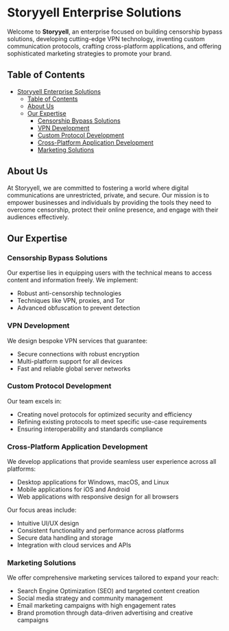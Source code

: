 # Storyyell Enterprise Solutions

Welcome to **Storyyell**, an enterprise focused on building censorship bypass solutions, developing cutting-edge VPN technology, inventing custom communication protocols, crafting cross-platform applications, and offering sophisticated marketing strategies to promote your brand.

## Table of Contents

- [Storyyell Enterprise Solutions](#storyyell-enterprise-solutions)
  - [Table of Contents](#table-of-contents)
  - [About Us](#about-us)
  - [Our Expertise](#our-expertise)
    - [Censorship Bypass Solutions](#censorship-bypass-solutions)
    - [VPN Development](#vpn-development)
    - [Custom Protocol Development](#custom-protocol-development)
    - [Cross-Platform Application Development](#cross-platform-application-development)
    - [Marketing Solutions](#marketing-solutions)

## About Us

At Storyyell, we are committed to fostering a world where digital communications are unrestricted, private, and secure. Our mission is to empower businesses and individuals by providing the tools they need to overcome censorship, protect their online presence, and engage with their audiences effectively.

## Our Expertise

### Censorship Bypass Solutions

Our expertise lies in equipping users with the technical means to access content and information freely. We implement:

- Robust anti-censorship technologies
- Techniques like VPN, proxies, and Tor
- Advanced obfuscation to prevent detection

### VPN Development

We design bespoke VPN services that guarantee:

- Secure connections with robust encryption
- Multi-platform support for all devices
- Fast and reliable global server networks

### Custom Protocol Development

Our team excels in:

- Creating novel protocols for optimized security and efficiency
- Refining existing protocols to meet specific use-case requirements
- Ensuring interoperability and standards compliance

### Cross-Platform Application Development

We develop applications that provide seamless user experience across all platforms:

- Desktop applications for Windows, macOS, and Linux
- Mobile applications for iOS and Android
- Web applications with responsive design for all browsers

Our focus areas include:

- Intuitive UI/UX design
- Consistent functionality and performance across platforms
- Secure data handling and storage
- Integration with cloud services and APIs

### Marketing Solutions

We offer comprehensive marketing services tailored to expand your reach:

- Search Engine Optimization (SEO) and targeted content creation
- Social media strategy and community management
- Email marketing campaigns with high engagement rates
- Brand promotion through data-driven advertising and creative campaigns
